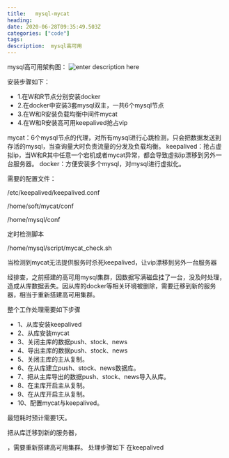 ```yaml
---
title:   mysql-mycat
heading: 
date: 2020-06-28T09:35:49.503Z
categories: ["code"]
tags: 
description:  mysql高可用
---
```



mysql高可用架构图：
![enter description here](https://gitee.com/smile365/blogimg/raw/master/sxy91/1593337095908.png)


安装步骤如下：

- 1.在W和R节点分别安装docker
- 2.在docker中安装3套mysql双主，一共6个mysql节点
- 3.在W和R安装负载均衡中间件mycat
- 4.在W和R安装高可用keepalived抢占vip

mycat：6个mysql节点的代理，对所有mysql进行心跳检测，只会把数据发送到存活的mysql，当查询量大时负责流量的分发及负载均衡。
keepalived：抢占虚拟ip，当W和R其中任意一个宕机或者mycat异常，都会导致虚拟ip漂移到另外一台服务器。
docker：方便安装多个mysql，对mysql进行虚拟化。

 

需要的配置文件：

/etc/keepalived/keepalived.conf

/home/soft/mycat/conf

/home/mysql/conf

 

定时检测脚本

/home/mysql/script/mycat_check.sh

当检测到mycat无法提供服务时杀死keepalived，让vip漂移到另外一台服务器


经排查，之前搭建的高可用mysql集群，因数据写满磁盘挂了一台，没及时处理，造成从库数据丢失。因从库的docker等相关环境被删除，需要迁移到新的服务器，相当于重新搭建高可用集群。

整个工作处理需要如下步骤
- 1、从库安装keepalived
- 2、从库安装mycat
- 3、关闭主库的数据push、stock、news
- 4、导出主库的数据push、stock、news
- 5、关闭主库的主从复制。
- 6、在从库建立push、stock、news数据库。
- 7、把从主库导出的数据push、stock、news导入从库。
- 8、在主库开启主从复制。
- 9、在从库开启主从复制。
- 10、配置mycat与keepalived。

最短耗时预计需要1天。




把从库迁移到新的服务器，

，需要重新搭建高可用集群。
处理步骤如下
在keepalived